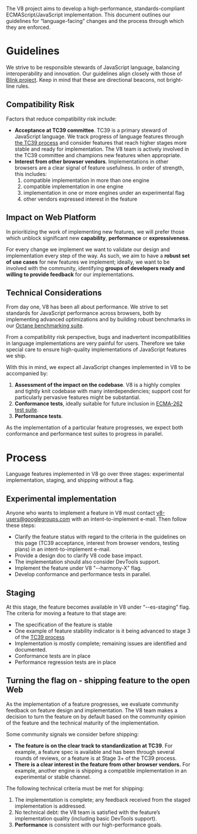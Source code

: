 The V8 project aims to develop a high-performance, standards-compliant ECMAScript/JavaScript implementation. This document outlines our guidelines for “language-facing” changes and the process through which they are enforced.

# Guidelines

We strive to be responsible stewards of JavaScript language, balancing interoperability and innovation. Our guidelines align closely with those of [Blink project](https://www.chromium.org/blink#new-features). Keep in mind that these are directional beacons, not bright-line rules.

## Compatibility Risk

Factors that reduce compatibility risk include:
- **Acceptance at TC39 committee**. TC39 is a primary steward of JavaScript language. We track progress of language features through [the TC39 process](https://tc39.github.io/process-document/) and consider features that reach higher stages more stable and ready for implementation. The V8 team is actively involved in the TC39 committee and champions new features when appropriate.
- **Interest from other browser vendors**. Implementations in other browsers are a clear signal of feature usefulness. In order of strength, this includes:
  1. compatible implementation in more than one engine
  2. compatible implementation in one engine
  3. implementation in one or more engines under an experimental flag
  4. other vendors expressed interest in the feature

## Impact on Web Platform

In prioritizing the work of implementing new features, we will prefer those which unblock significant new **capability**, **performance** or **expressiveness**.

For every change we implement we want to validate our design and implementation every step of the way. As such, we aim to have a **robust set of use cases** for new features we implement; ideally, we want to be involved with the community, identifying **groups of developers ready and willing to provide feedback** for our implementations.

## Technical Considerations

From day one, V8 has been all about performance. We strive to set standards for JavaScript performance across browsers, both by implementing advanced optimizations and by building robust benchmarks in our [Octane benchmarking suite](http://chromium.github.io/octane/).

From a compatibility risk perspective, bugs and inadvertent incompatibilities in language implementations are very painful for users. Therefore we take special care to ensure high-quality implementations of JavaScript features we ship.

With this in mind, we expect all JavaScript changes implemented in V8 to be accompanied by:

1. **Assessment of the impact on the codebase**. V8 is a highly complex and tightly knit codebase with many interdependencies; support cost for particularly pervasive features might be substantial.
2. **Conformance tests**, ideally suitable for future inclusion in [ECMA-262 test suite](https://github.com/tc39/test262).
3. **Performance tests**.

As the implementation of a particular feature progresses, we expect both conformance and performance test suites to progress in parallel.

# Process

Language features implemented in V8 go over three stages: experimental implementation, staging, and shipping without a flag.

## Experimental implementation

Anyone who wants to implement a feature in V8 must contact [v8-users@googlegroups.com](v8-users@googlegroups.com) with an intent-to-implement e-mail. Then follow these steps:

- Clarify the feature status with regard to the criteria in the guidelines on this page (TC39 acceptance, interest from browser vendors, testing plans) in an intent-to-implement e-mail.
- Provide a design doc to clarify V8 code base impact.
- The implementation should also consider DevTools support.
- Implement the feature under V8 "--harmony-X" flag.
- Develop conformance and performance tests in parallel.

## Staging

At this stage, the feature becomes available in V8 under “--es-staging” flag. The criteria for moving a feature to that stage are:

- The specification of the feature is stable
- One example of feature stability indicator is it being advanced to stage 3 of the [TC39 process](https://docs.google.com/a/chromium.org/document/d/1QbEE0BsO4lvl7NFTn5WXWeiEIBfaVUF7Dk0hpPpPDzU/)
- Implementation is mostly complete; remaining issues are identified and documented.
- Conformance tests are in place
- Performance regression tests are in place

## Turning the flag on - shipping feature to the open Web

As the implementation of a feature progresses, we evaluate community feedback on feature design and implementation. The V8 team makes a decision to turn the feature on by default based on the community opinion of the feature and the technical maturity of the implementation.

Some community signals we consider before shipping:

- **The feature is on the clear track to standardization at TC39**. For example, a feature spec is available and has been through several rounds of reviews, or a feature is at Stage 3+ of the TC39 process.
- **There is a clear interest in the feature from other browser vendors.** For example, another engine is shipping a compatible implementation in an experimental or stable channel.

The following technical criteria must be met for shipping:

1. The implementation is complete; any feedback received from the staged implementation is addressed.
2. No technical debt: the V8 team is satisfied with the feature’s implementation quality (including basic DevTools support).
3. **Performance** is consistent with our high-performance goals.